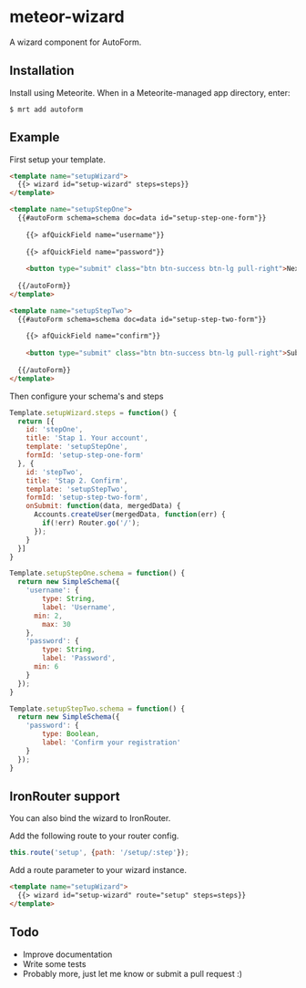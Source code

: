 meteor-wizard
=============

A wizard component for AutoForm.

## Installation

Install using Meteorite. When in a Meteorite-managed app directory, enter:

```
$ mrt add autoform
```

## Example

First setup your template.

```html
<template name="setupWizard">
  {{> wizard id="setup-wizard" steps=steps}}
</template>

<template name="setupStepOne">
  {{#autoForm schema=schema doc=data id="setup-step-one-form"}}
    
    {{> afQuickField name="username"}}
    
    {{> afQuickField name="password"}}
    
    <button type="submit" class="btn btn-success btn-lg pull-right">Next</button>
    
  {{/autoForm}}
</template>

<template name="setupStepTwo">
  {{#autoForm schema=schema doc=data id="setup-step-two-form"}}
    
    {{> afQuickField name="confirm"}}
    
    <button type="submit" class="btn btn-success btn-lg pull-right">Submit</button>
    
  {{/autoForm}}
</template>
```

Then configure your schema's and steps

```js
Template.setupWizard.steps = function() {
  return [{
    id: 'stepOne',
    title: 'Stap 1. Your account',
    template: 'setupStepOne',
    formId: 'setup-step-one-form'
  }, {
    id: 'stepTwo',
    title: 'Stap 2. Confirm',
    template: 'setupStepTwo',
    formId: 'setup-step-two-form',
    onSubmit: function(data, mergedData) {
      Accounts.createUser(mergedData, function(err) {
        if(!err) Router.go('/');
      });
    }
  }]
}

Template.setupStepOne.schema = function() {
  return new SimpleSchema({
  	'username': {
  		type: String,
  		label: 'Username',
      min: 2,
  		max: 30
  	},
    'password': {
  		type: String,
  		label: 'Password',
      min: 6
  	}
  });
}

Template.setupStepTwo.schema = function() {
  return new SimpleSchema({
    'password': {
  		type: Boolean,
  		label: 'Confirm your registration'
  	}
  });
}

```

## IronRouter support

You can also bind the wizard to IronRouter.

Add the following route to your router config.
 
```js
this.route('setup', {path: '/setup/:step'});
```

Add a route parameter to your wizard instance.
```html
<template name="setupWizard">
  {{> wizard id="setup-wizard" route="setup" steps=steps}}
</template>
```

## Todo

* Improve documentation
* Write some tests
* Probably more, just let me know or submit a pull request :)